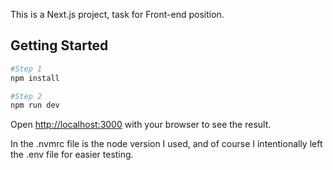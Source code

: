 This is a Next.js project, task for Front-end position.

## Getting Started

```bash
#Step 1
npm install

#Step 2
npm run dev
```

Open [http://localhost:3000](http://localhost:3000) with your browser to see the result.

In the .nvmrc file is the node version I used, and of course I intentionally left the .env file for easier testing.